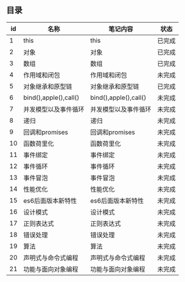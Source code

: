 ## 目录

id | 名称 | 笔记内容 | 状态
--- | --- | --- | ---
1 | this |this | 已完成
2 | 对象 |对象 | 已完成
3 | 数组 |数组 | 已完成
4 | 作用域和闭包 |作用域和闭包 | 未完成
5 | 对象继承和原型链 |对象继承和原型链 | 已完成
6 | bind(),apple(),call() | bind(),apple(),call() | 未完成
7 | 并发模型以及事件循环 |并发模型以及事件循环 | 未完成
8 | 递归 |递归 | 未完成
9 | 回调和promises |回调和promises | 未完成
10 | 函数荷里化 |函数荷里化 | 未完成
11 | 事件绑定 |事件绑定 | 未完成
12 | 事件循环 |事件循环 | 未完成
13 | 事件冒泡 |事件冒泡 | 未完成
14 | 性能优化 |性能优化 | 未完成
15 | es6后面版本新特性 | es6后面版本新特性 | 未完成
16 | 设计模式 | 设计模式 | 未完成
17 | 正则表达式 | 正则表达式 | 未完成
18 | 错误处理 | 错误处理 | 未完成
19 | 算法 | 算法 | 未完成
20 | 声明式与命令式编程 | 声明式与命令式编程 | 未完成
21 | 功能与面向对象编程 | 功能与面向对象编程 | 未完成
